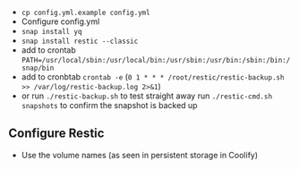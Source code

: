 - `cp config.yml.example config.yml`
- Configure config.yml
- `snap install yq`
- `snap install restic --classic`
- add to crontab `PATH=/usr/local/sbin:/usr/local/bin:/usr/sbin:/usr/bin:/sbin:/bin:/snap/bin`
- add to cronbtab `crontab -e` (`0 1 * * * /root/restic/restic-backup.sh >> /var/log/restic-backup.log 2>&1`)
- or run `./restic-backup.sh` to test straight away
run `./restic-cmd.sh snapshots` to confirm the snapshot is backed up

## Configure Restic
- Use the volume names (as seen in persistent storage in Coolify)
